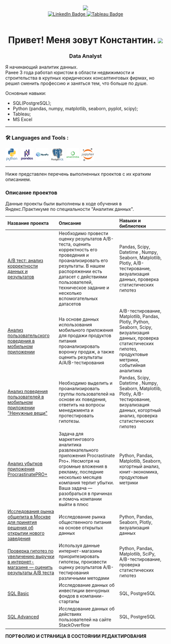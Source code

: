 <div id="header" align="center">
  <img src="https://media.giphy.com/media/JWuBH9rCO2uZuHBFpm/giphy.gif" width="300"/>
</div>

<div id="badges" align="center">
  <a href="https://www.linkedin.com/in/konstantin-zuev-54352a248/">
    <img src="https://img.shields.io/badge/LinkedIn-blue?style=for-the-badge&logo=linkedin&logoColor=white" alt="LinkedIn Badge"/>
  </a>
  <a href="https://public.tableau.com/app/profile/konstantin.zuev">
    <img src="https://img.shields.io/badge/Tableau-red?style=for-the-badge&logo=tableau&logoColor=white" alt="Tableau Badge"/>
  </a>
</div>

<div id="badges" align="center">
<img align="center" src="https://komarev.com/ghpvc/?username=kostya3z&style=flat-square&color=blue" alt=""/>
</div>
     
<h1 align="center">Привет! Меня зовут Константин. </a> 
<img src="https://github.com/blackcater/blackcater/raw/main/images/Hi.gif" height="32"/></h1>
<h3 align="center"> Data Analyst</h3>


Я начинающий аналитик данных.      
Ранее 3 года работал юристом в области недвижимости и строительства в крупных юридических консалтинговых фирмах, но решил сменить профессию и заняться тем, что больше по душе.

Основные навыки:
- SQL(PostgreSQL);
- Python (pandas, numpy, matplotlib, seaborn, pyplot, scipy);
- Tableau;
- MS Excel

---

### :hammer_and_wrench: Languages and Tools :

<div>
  <img src="https://github.com/devicons/devicon/blob/master/icons/python/python-original-wordmark.svg" title="Python" alt="Java" width="40" height="40"/>&nbsp;
  <img src="https://github.com/devicons/devicon/blob/master/icons/pandas/pandas-original-wordmark.svg" title="Pandas" alt="React" width="40" height="40"/>&nbsp;
  <img src="https://github.com/devicons/devicon/blob/master/icons/numpy/numpy-original-wordmark.svg" title="Numpy" alt="Spring" width="40" height="40"/>&nbsp;
  <img src="https://github.com/devicons/devicon/blob/master/icons/postgresql/postgresql-original-wordmark.svg" title="Postgresql" alt="Material UI" width="40" height="40"/>&nbsp;
  <img src="https://github.com/devicons/devicon/blob/master/icons/anaconda/anaconda-original-wordmark.svg" title="Anaconda" alt="Flutter" width="40" height="40"/>&nbsp;
  <img src="https://github.com/devicons/devicon/blob/master/icons/jupyter/jupyter-original-wordmark.svg" title="Jupyter" alt="Redux " width="40" height="40"/>&nbsp;

</div>

---
Ниже представлен перечень выполненных проектов с их кратким описанием.
### Описание проектов

Данные проекты были выполнены в ходе обучения в Яндекс.Практикуме по специальности "Аналитик данных".

| Название проекта | Описание | Навыки и библиотеки | 
| :---------------------- | :---------------------- | :---------------------- |
| [A/B тест: анализ корректности данных и результатов](https://github.com/kostya3z/Yandex.Practicum_projects/tree/main/A_B%20%D1%82%D0%B5%D1%81%D1%82:%20%D0%B0%D0%BD%D0%B0%D0%BB%D0%B8%D0%B7%20%D0%BA%D0%BE%D1%80%D1%80%D0%B5%D0%BA%D1%82%D0%BD%D0%BE%D1%81%D1%82%D0%B8%20%D0%B4%D0%B0%D0%BD%D0%BD%D1%8B%D1%85%20%D0%B8%20%D1%80%D0%B5%D0%B7%D1%83%D0%BB%D1%8C%D1%82%D0%B0%D1%82%D0%BE%D0%B2) | Необходимо провести оценку результатов A/B-теста, оценить корректность его проведения и проанализировать его результаты. В нашем распоряжении есть датасет с действиями пользователей, техническое задание и несколько вспомогательных датасетов | Pandas, Scipy, Datetime , Numpy, Seaborn, Matplotlib, Plotly, A/B-тестирование, визуализация данных, проверка статистических гипотез | 
| [Анализ пользовательского поведения в мобильном приложении](https://github.com/kostya3z/Yandex.Practicum_projects/tree/main/%D0%90%D0%BD%D0%B0%D0%BB%D0%B8%D0%B7%20%D0%BF%D0%BE%D0%BB%D1%8C%D0%B7%D0%BE%D0%B2%D0%B0%D1%82%D0%B5%D0%BB%D1%8C%D1%81%D0%BA%D0%BE%D0%B3%D0%BE%20%D0%BF%D0%BE%D0%B2%D0%B5%D0%B4%D0%B5%D0%BD%D0%B8%D1%8F%20%D0%B2%20%D0%BC%D0%BE%D0%B1%D0%B8%D0%BB%D1%8C%D0%BD%D0%BE%D0%BC%20%D0%BF%D1%80%D0%B8%D0%BB%D0%BE%D0%B6%D0%B5%D0%BD%D0%B8%D0%B8)| На основе данных использования мобильного приложения для продажи продуктов питания проанализировать воронку продаж, а также оценить результаты A/A/B-тестирования | A/B-тестирование, Matplotlib, Pandas, Plotly, Python, Seaborn, Scipy, визуализация данных, проверка статистических гипотез, продуктовые метрики, событийная аналитика |
|[Анализ поведения пользователей в мобильном приложении "Ненужные вещи"](https://github.com/kostya3z/Yandex.Practicum_projects/tree/main/%D0%90%D0%BD%D0%B0%D0%BB%D0%B8%D0%B7%20%D0%BF%D0%BE%D0%B2%D0%B5%D0%B4%D0%B5%D0%BD%D0%B8%D1%8F%20%D0%BF%D0%BE%D0%BB%D1%8C%D0%B7%D0%BE%D0%B2%D0%B0%D1%82%D0%B5%D0%BB%D0%B5%D0%B9%20%D0%B2%20%D0%BC%D0%BE%D0%B1%D0%B8%D0%BB%D1%8C%D0%BD%D0%BE%D0%BC%20%D0%BF%D1%80%D0%B8%D0%BB%D0%BE%D0%B6%D0%B5%D0%BD%D0%B8%D0%B8%20%22%D0%9D%D0%B5%D0%BD%D1%83%D0%B6%D0%BD%D1%8B%D0%B5%20%D0%B2%D0%B5%D1%89%D0%B8%22) | Необходимо выделить и проанализировать группы пользователей на основе их поведения, ответить на вопросы менеджмента и протестировать гипотезы. | Pandas, Scipy, Datetime , Numpy, Seaborn, Matplotlib, Plotly, A/B-тестирование, визуализация данных, когортный анализ, проверка статистических гипотез |
|[Анализ убытков приложения ProcrastinatePRO+](https://github.com/kostya3z/Yandex.Practicum_projects/tree/main/%D0%90%D0%BD%D0%B0%D0%BB%D0%B8%D0%B7%20%D1%83%D0%B1%D1%8B%D1%82%D0%BA%D0%BE%D0%B2%20%D0%BF%D1%80%D0%B8%D0%BB%D0%BE%D0%B6%D0%B5%D0%BD%D0%B8%D1%8F%20ProcrastinatePRO%2B) | Задача для маркетингового аналитика развлекательного приложения Procrastinate Pro+. Несмотря на огромные вложения в рекламу, последние несколько месяцев компания терпит убытки. Ваша задача — разобраться в причинах и помочь компании выйти в плюс | Python, Pandas, Matplotlib, Seaborn, когортный анализ, юнит-экономика, продуктовые метрики |
|[Исследования рынка общепита в Москве для принятия решения об открытии нового заведения](https://github.com/kostya3z/Yandex.Practicum_projects/tree/main/%D0%98%D1%81%D1%81%D0%BB%D0%B5%D0%B4%D0%BE%D0%B2%D0%B0%D0%BD%D0%B8%D1%8F%20%D1%80%D1%8B%D0%BD%D0%BA%D0%B0%20%D0%BE%D0%B1%D1%89%D0%B5%D0%BF%D0%B8%D1%82%D0%B0%20%D0%B2%20%D0%9C%D0%BE%D1%81%D0%BA%D0%B2%D0%B5%20%D0%B4%D0%BB%D1%8F%20%D0%BF%D1%80%D0%B8%D0%BD%D1%8F%D1%82%D0%B8%D1%8F%20%D1%80%D0%B5%D1%88%D0%B5%D0%BD%D0%B8%D1%8F%20%D0%BE%D0%B1%20%D0%BE%D1%82%D0%BA%D1%80%D1%8B%D1%82%D0%B8%D0%B8%20%D0%BD%D0%BE%D0%B2%D0%BE%D0%B3%D0%BE%20%D0%B7%D0%B0%D0%B2%D0%B5%D0%B4%D0%B5%D0%BD%D0%B8%D1%8F) | Исследование рынка общественного питания на основе открытых данных | Python, Pandas, Seaborn, Plotly, визуализация данных |
|[Проверка гипотез по увеличению выручки в интернет-магазине — оценить результаты A/B теста](https://github.com/kostya3z/Yandex.Practicum_projects/tree/main/%D0%9F%D1%80%D0%BE%D0%B2%D0%B5%D1%80%D0%BA%D0%B0%20%D0%B3%D0%B8%D0%BF%D0%BE%D1%82%D0%B5%D0%B7%20%D0%BF%D0%BE%20%D1%83%D0%B2%D0%B5%D0%BB%D0%B8%D1%87%D0%B5%D0%BD%D0%B8%D1%8E%20%D0%B2%D1%8B%D1%80%D1%83%D1%87%D0%BA%D0%B8%20%D0%B2%20%D0%B8%D0%BD%D1%82%D0%B5%D1%80%D0%BD%D0%B5%D1%82-%D0%BC%D0%B0%D0%B3%D0%B0%D0%B7%D0%B8%D0%BD%D0%B5)| Используя данные интернет-магазина приоритезировать гипотезы, произвести оценку результатов A/B-тестирования различными методами | Python, Pandas, Matplotlib, SciPy, A/B-тестирование, проверка статистических гипотез |
|[SQL Basic](https://github.com/kostya3z/Yandex.Practicum_projects/tree/main/SQL) | Исследование данных об инвестиции венчурных фондов в компании-стартапы | SQL, PostgreSQL |
| [SQL Advanced](https://github.com/kostya3z/Yandex.Practicum_projects/tree/main/SQL%20Advanced)  | Исследование данных об действиях пользователей на сайте StackOverflow  | SQL, PostgreSQL |

**ПОРТФОЛИО И СТРАНИЦА В СОСТОЯНИИ РЕДАКТИРОВАНИЯ**
